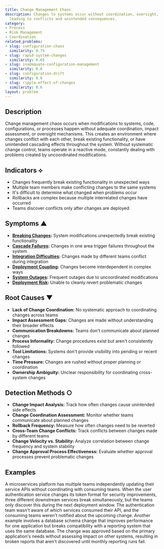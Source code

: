 ```yaml
---
title: Change Management Chaos
description: Changes to systems occur without coordination, oversight, or impact assessment,
  leading to conflicts and unintended consequences.
category:
- Process
- Risk Management
- Coordination
related_problems:
- slug: configuration-chaos
  similarity: 0.75
- slug: rapid-system-changes
  similarity: 0.65
- slug: inadequate-configuration-management
  similarity: 0.6
- slug: configuration-drift
  similarity: 0.6
- slug: ripple-effect-of-changes
  similarity: 0.6
layout: problem
---
```


## Description

Change management chaos occurs when modifications to systems, code, configurations, or processes happen without adequate coordination, impact assessment, or oversight mechanisms. This creates an environment where changes conflict with each other, break existing functionality, or have unintended cascading effects throughout the system. Without systematic change control, teams operate in a reactive mode, constantly dealing with problems created by uncoordinated modifications.

## Indicators ⟡

- Changes frequently break existing functionality in unexpected ways
- Multiple team members make conflicting changes to the same systems
- It's difficult to determine what changed when problems occur
- Rollbacks are complex because multiple interrelated changes have occurred
- Teams discover conflicts only after changes are deployed

## Symptoms ▲

- **[Breaking Changes](breaking-changes.md):** System modifications unexpectedly break existing functionality
- **[Cascade Failures](cascade-failures.md):** Changes in one area trigger failures throughout the system
- **[Integration Difficulties](integration-difficulties.md):** Changes made by different teams conflict during integration
- **[Deployment Coupling](deployment-coupling.md):** Changes become interdependent in complex ways
- **[System Outages](system-outages.md):** Frequent outages due to uncoordinated modifications
- **[Deployment Risk](deployment-risk.md):** Unable to cleanly revert problematic changes

## Root Causes ▼

- **Lack of Change Coordination:** No systematic approach to coordinating changes across teams
- **Impact Assessment Gaps:** Changes are made without understanding their broader effects
- **Communication Breakdowns:** Teams don't communicate about planned changes
- **Process Informality:** Change procedures exist but aren't consistently followed
- **Tool Limitations:** Systems don't provide visibility into pending or recent changes
- **Time Pressure:** Changes are rushed without proper planning or coordination
- **Ownership Ambiguity:** Unclear responsibility for coordinating cross-system changes

## Detection Methods ○

- **Change Impact Analysis:** Track how often changes cause unintended side effects
- **Change Coordination Assessment:** Monitor whether teams communicate about planned changes
- **Rollback Frequency:** Measure how often changes need to be reverted
- **Cross-Team Change Conflicts:** Track conflicts between changes made by different teams
- **Change Velocity vs. Stability:** Analyze correlation between change frequency and system stability
- **Change Approval Process Effectiveness:** Evaluate whether approval processes prevent problematic changes

## Examples

A microservices platform has multiple teams independently updating their service APIs without coordinating with consuming teams. When the user authentication service changes its token format for security improvements, three different downstream services break simultaneously, but the teams only discover this during the next deployment window. The authentication team wasn't aware of which services consumed their API, and the consuming teams weren't notified about the upcoming change. Another example involves a database schema change that improves performance for one application but breaks compatibility with a reporting system that uses the same database. The change was approved based on the primary application's needs without assessing impact on other systems, resulting in broken reports that aren't discovered until monthly reporting runs fail.